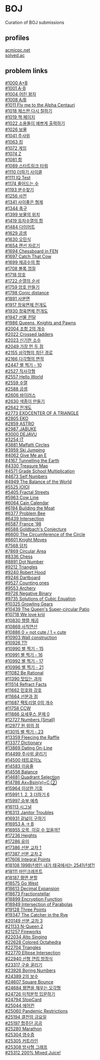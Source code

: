 # BOJ
Curation of BOJ submissions

## profiles

[acmicpc.net](https://www.acmicpc.net/user/wanderkind)<br>
[solved.ac](https://solved.ac/profile/wanderkind)<br>

## problem links

[#1000 A+B](https://www.acmicpc.net/problem/1000)<br>
[#1001 A-B](https://www.acmicpc.net/problem/1001)<br>
[#1004 어린 왕자](https://www.acmicpc.net/problem/1004)<br>
[#1008 A/B](https://www.acmicpc.net/problem/1008)<br>
[#1011 Fly me to the Alpha Centauri](https://www.acmicpc.net/problem/1011)<br>
[#1018 체스판 다시 칠하기](https://www.acmicpc.net/problem/1018)<br>
[#1019 책 페이지](https://www.acmicpc.net/problem/1019)<br>
[#1022 소용돌이 예쁘게 출력하기](https://www.acmicpc.net/problem/1022)<br>
[#1026 보물](https://www.acmicpc.net/problem/1026)<br>
[#1041 주사위](https://www.acmicpc.net/problem/1041)<br>
[#1063 킹](https://www.acmicpc.net/problem/1063)<br>
[#1072 게임](https://www.acmicpc.net/problem/1072)<br>
[#1074 Z](https://www.acmicpc.net/problem/1074)<br>
[#1081 합](https://www.acmicpc.net/problem/1081)<br>
[#1089 스타트링크 타워](https://www.acmicpc.net/problem/1089)<br>
[#1110 더하기 사이클](https://www.acmicpc.net/problem/1110)<br>
[#1111 IQ Test](https://www.acmicpc.net/problem/1111)<br>
[#1174 줄어드는 수](https://www.acmicpc.net/problem/1174)<br>
[#1193 분수찾기](https://www.acmicpc.net/problem/1193)<br>
[#1256 사전](https://www.acmicpc.net/problem/1256)<br>
[#1341 사이좋은 형제](https://www.acmicpc.net/problem/1341)<br>
[#1344 축구](https://www.acmicpc.net/problem/1344)<br>
[#1399 보물의 위치](https://www.acmicpc.net/problem/1399)<br>
[#1419 등차수열의 합](https://www.acmicpc.net/problem/1419)<br>
[#1484 다이어트](https://www.acmicpc.net/problem/1484)<br>
[#1629 곱셈](https://www.acmicpc.net/problem/1629)<br>
[#1630 오민식](https://www.acmicpc.net/problem/1630)<br>
[#1654 랜선 자르기](https://www.acmicpc.net/problem/1654)<br>
[#1694 Chessboard in FEN](https://www.acmicpc.net/problem/1694)<br>
[#1697 Catch That Cow](https://www.acmicpc.net/problem/1697)<br>
[#1699 제곱수의 합](https://www.acmicpc.net/problem/1699)<br>
[#1708 볼록 껍질](https://www.acmicpc.net/problem/1708)<br>
[#1718 암호](https://www.acmicpc.net/problem/1718)<br>
[#1722 순열의 순서](https://www.acmicpc.net/problem/1722)<br>
[#1759 암호 만들기](https://www.acmicpc.net/problem/1759)<br>
[#1798 Conic distance](https://www.acmicpc.net/problem/1798)<br>
[#1891 사분면](https://www.acmicpc.net/problem/1891)<br>
[#1917 정육면체 전개도](https://www.acmicpc.net/problem/1917)<br>
[#1930 정육면체 전개도](https://www.acmicpc.net/problem/1930)<br>
[#1947 선물 전달](https://www.acmicpc.net/problem/1947)<br>
[#1986 Queens, Knights and Pawns](https://www.acmicpc.net/problem/1986)<br>
[#2004 조합 2의 개수](https://www.acmicpc.net/problem/2004)<br>
[#2022 Crossed ladders](https://www.acmicpc.net/problem/2022)<br>
[#2023 신기한 소수](https://www.acmicpc.net/problem/2023)<br>
[#2049 가장 먼 두 점](https://www.acmicpc.net/problem/2049)<br>
[#2155 삼각형의 최단 경로](https://www.acmicpc.net/problem/2155)<br>
[#2166 다각형의 면적](https://www.acmicpc.net/problem/2166)<br>
[#2447 별 찍기 - 10](https://www.acmicpc.net/problem/2447)<br>
[#2527 직사각형](https://www.acmicpc.net/problem/2527)<br>
[#2557 Hello World](https://www.acmicpc.net/problem/2557)<br>
[#2559 수열](https://www.acmicpc.net/problem/2559)<br>
[#2588 곱셈](https://www.acmicpc.net/problem/2588)<br>
[#2606 바이러스](https://www.acmicpc.net/problem/2606)<br>
[#2630 색종이 만들기](https://www.acmicpc.net/problem/2630)<br>
[#2642 전개도](https://www.acmicpc.net/problem/2642)<br>
[#2773 EXOCENTER OF A TRIANGLE](https://www.acmicpc.net/problem/2773)<br>
[#2805 EKO](https://www.acmicpc.net/problem/2805)<br>
[#2859 ASTRO](https://www.acmicpc.net/problem/2859)<br>
[#2987 JABUKE](https://www.acmicpc.net/problem/2987)<br>
[#3000 DEJAVU](https://www.acmicpc.net/problem/3000)<br>
[#3254 IT](https://www.acmicpc.net/problem/3254)<br>
[#3881 Malfatti Circles](https://www.acmicpc.net/problem/3881)<br>
[#3959 Ski Jumping](https://www.acmicpc.net/problem/3959)<br>
[#4062 Give Me an E](https://www.acmicpc.net/problem/4062)<br>
[#4167 Tunnelling the Earth](https://www.acmicpc.net/problem/4167)<br>
[#4330 Treasure Map](https://www.acmicpc.net/problem/4330)<br>
[#4571 Grade School Multiplication](https://www.acmicpc.net/problem/4571)<br>
[#4673 Self Numbers](https://www.acmicpc.net/problem/4673)<br>
[#4949 The Balance of the World](https://www.acmicpc.net/problem/4949)<br>
[#5525 IOIOI](https://www.acmicpc.net/problem/5525)<br>
[#5405 Fractal Streets](https://www.acmicpc.net/problem/5405)<br>
[#5963 Cow Line](https://www.acmicpc.net/problem/5963)<br>
[#6064 Cain Calendar](https://www.acmicpc.net/problem/6064)<br>
[#6194 Building the Moat](https://www.acmicpc.net/problem/6194)<br>
[#6377 Problem Bee](https://www.acmicpc.net/problem/6377)<br>
[#6439 Intersection](https://www.acmicpc.net/problem/6439)<br>
[#6587 France '98](https://www.acmicpc.net/problem/6587)<br>
[#6588 Goldbach's Conjecture](https://www.acmicpc.net/problem/6588)<br>
[#6600 The Circumference of the Circle](https://www.acmicpc.net/problem/6600)<br>
[#6601 Knight Moves](https://www.acmicpc.net/problem/6601)<br>
[#7568 덩치](https://www.acmicpc.net/problem/7568)<br>
[#7869 Circular Area](https://www.acmicpc.net/problem/7869)<br>
[#8336 Chess](https://www.acmicpc.net/problem/8336)<br>
[#8891 Dot Number](https://www.acmicpc.net/problem/8891)<br>
[#9212 Triangles](https://www.acmicpc.net/problem/9212)<br>
[#9240 Robert Hood](https://www.acmicpc.net/problem/9240)<br>
[#9246 Dartboard](https://www.acmicpc.net/problem/9246)<br>
[#9527 Counting ones](https://www.acmicpc.net/problem/9527)<br>
[#9553 Archery](https://www.acmicpc.net/problem/9553)<br>
[#9726 Negative Binary](https://www.acmicpc.net/problem/9726)<br>
[#9735 Solutions of Cubic Equation](https://www.acmicpc.net/problem/9735)<br>
[#10325 Growling Gears](https://www.acmicpc.net/problem/10325)<br>
[#10439 The Queen's Super-circular Patio](https://www.acmicpc.net/problem/10439)<br>
[#10718 We love kriii](https://www.acmicpc.net/problem/10718)<br>
[#10830 행렬 제곱](https://www.acmicpc.net/problem/10830)<br>
[#10869 사칙연산](https://www.acmicpc.net/problem/10869)<br>
[#10886 0 = not cute / 1 = cute](https://www.acmicpc.net/problem/10886)<br>
[#10903 Wall construction](https://www.acmicpc.net/problem/10903)<br>
[#10926 ??!](https://www.acmicpc.net/problem/10926)<br>
[#10990 별 찍기 - 15](https://www.acmicpc.net/problem/10990)<br>
[#10991 별 찍기 - 16](https://www.acmicpc.net/problem/10991)<br>
[#10992 별 찍기 - 17](https://www.acmicpc.net/problem/10992)<br>
[#10996 별 찍기 - 21](https://www.acmicpc.net/problem/10996)<br>
[#11082 Be Rational](https://www.acmicpc.net/problem/11082)<br>
[#11390 맛있는 과자](https://www.acmicpc.net/problem/11390)<br>
[#11514 Refract Facts](https://www.acmicpc.net/problem/11514)<br>
[#11662 민호와 강호](https://www.acmicpc.net/problem/11662)<br>
[#11664 선분과 점](https://www.acmicpc.net/problem/11664)<br>
[#11687 팩토리얼 0의 개수](https://www.acmicpc.net/problem/11687)<br>
[#11758 CCW](https://www.acmicpc.net/problem/11758)<br>
[#11866 요세푸스 문제 0](https://www.acmicpc.net/problem/11866)<br>
[#12727 Numbers (Small)](https://www.acmicpc.net/problem/12727)<br>
[#12977 원 위의 점](https://www.acmicpc.net/problem/12977)<br>
[#13015 별 찍기 - 23](https://www.acmicpc.net/problem/13015)<br>
[#13359 Fleecing the Raffle](https://www.acmicpc.net/problem/13359)<br>
[#13377 Dictionary](https://www.acmicpc.net/problem/13377)<br>
[#13869 Dating On-Line](https://www.acmicpc.net/problem/13869)<br>
[#14499 주사위 굴리기](https://www.acmicpc.net/problem/14499)<br>
[#14500 테트로미노](https://www.acmicpc.net/problem/14500)<br>
[#14583 이음줄](https://www.acmicpc.net/problem/14583)<br>
[#14556 Balance](https://www.acmicpc.net/problem/14556)<br>
[#14681 Quadrant Selection](https://www.acmicpc.net/problem/14681)<br>
[#14786 Ax+Bsin(x)=C ②](https://www.acmicpc.net/problem/14786)<br>
[#15964 이상한 기호](https://www.acmicpc.net/problem/15964)<br>
[#15991 1, 2, 3 더하기 6](https://www.acmicpc.net/problem/15991)<br>
[#15997 승부 예측](https://www.acmicpc.net/problem/15997)<br>
[#16113 시그널](https://www.acmicpc.net/problem/16113)<br>
[#16313 Janitor Troubles](https://www.acmicpc.net/problem/16313)<br>
[#16931 겉넓이 구하기](https://www.acmicpc.net/problem/16931)<br>
[#16953 A → B](https://www.acmicpc.net/problem/16953)<br>
[#16955 오목, 이길 수 있을까?](https://www.acmicpc.net/problem/16955)<br>
[#17236 Heights](https://www.acmicpc.net/problem/17236)<br>
[#17286 유미](https://www.acmicpc.net/problem/17286)<br>
[#17386 선분 교차 1](https://www.acmicpc.net/problem/17386)<br>
[#17387 선분 교차 2](https://www.acmicpc.net/problem/17387)<br>
[#17606 Integral Points](https://www.acmicpc.net/problem/17606)<br>
[#18108 1998년생인 내가 태국에서는 2541년생?!](https://www.acmicpc.net/problem/18108)<br>
[#18111 마인크래프트](https://www.acmicpc.net/problem/18111)<br>
[#18187 평면 분할](https://www.acmicpc.net/problem/18187)<br>
[#18575 Go West](https://www.acmicpc.net/problem/18575)<br>
[#18613 Decimal Expansion](https://www.acmicpc.net/problem/18613)<br>
[#18673 Fractionstellar](https://www.acmicpc.net/problem/18673)<br>
[#18899 Encryption Function](https://www.acmicpc.net/problem/18899)<br>
[#18949 Intersection of Parabolas](https://www.acmicpc.net/problem/18949)<br>
[#19128 Three Points](https://www.acmicpc.net/problem/19128)<br>
[#19347 The Catcher in the Rye](https://www.acmicpc.net/problem/19347)<br>
[#20149 선분 교차 3](https://www.acmicpc.net/problem/20149)<br>
[#21133 N-Queen 2](https://www.acmicpc.net/problem/21133)<br>
[#21257 Fireworks](https://www.acmicpc.net/problem/21257)<br>
[#22034 Alto Singing](https://www.acmicpc.net/problem/22034)<br>
[#22628 Colored Octahedra](https://www.acmicpc.net/problem/22628)<br>
[#22704 Triangles](https://www.acmicpc.net/problem/22704)<br>
[#22770 Ellipse Intersection](https://www.acmicpc.net/problem/22770)<br>
[#22940 선형 연립 방정식](https://www.acmicpc.net/problem/22940)<br>
[#23317 구슬 굴리기](https://www.acmicpc.net/problem/23317)<br>
[#23926 Boring Numbers](https://www.acmicpc.net/problem/23926)<br>
[#24389 2의 보수](https://www.acmicpc.net/problem/24389)<br>
[#24607 Square Bounce](https://www.acmicpc.net/problem/24607)<br>
[#24684 평면을 채우는 오각형](https://www.acmicpc.net/problem/24684)<br>
[#24726 미적분학 입문하기](https://www.acmicpc.net/problem/24726)<br>
[#24794 StopCard](https://www.acmicpc.net/problem/24794)<br>
[#25044 에어컨](https://www.acmicpc.net/problem/25044)<br>
[#25060 Pandemic Restrictions](https://www.acmicpc.net/problem/25060)<br>
[#25194 결전의 금요일](https://www.acmicpc.net/problem/25194)<br>
[#25197 합주단 곰곰](https://www.acmicpc.net/problem/25197)<br>
[#25280 Marathon](https://www.acmicpc.net/problem/25280)<br>
[#25304 영수증](https://www.acmicpc.net/problem/25304)<br>
[#25305 커트라인](https://www.acmicpc.net/problem/25305)<br>
[#25308 방사형 그래프](https://www.acmicpc.net/problem/25308)<br>
[#25312 200% Mixed Juice!](https://www.acmicpc.net/problem/25312)<br>
